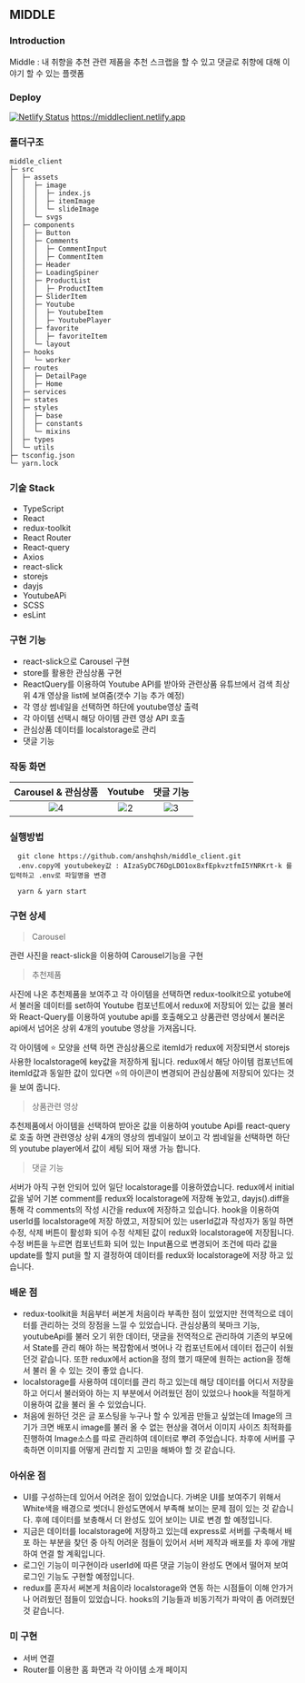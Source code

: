 ## MIDDLE

### Introduction
Middle : 내 취향을 추천 관련 제품을 추천 스크랩을 할 수 있고 댓글로 취향에 대해 이야기 할 수 있는 플랫폼

### Deploy
[![Netlify Status](https://api.netlify.com/api/v1/badges/64ce6a32-2368-4e7f-9b47-ed57232852f9/deploy-status)](https://app.netlify.com/sites/middleclient/deploys)
https://middleclient.netlify.app
### 폴더구조

```
middle_client
├─ src
│  ├─ assets
│  │  ├─ image
│  │  │  ├─ index.js
│  │  │  ├─ itemImage
│  │  │  └─ slideImage
│  │  └─ svgs
│  ├─ components
│  │  ├─ Button
│  │  ├─ Comments
│  │  │  ├─ CommentInput
│  │  │  ├─ CommentItem
│  │  ├─ Header
│  │  ├─ LoadingSpiner
│  │  ├─ ProductList
│  │  │  ├─ ProductItem
│  │  ├─ SliderItem
│  │  ├─ Youtube
│  │  │  ├─ YoutubeItem
│  │  │  ├─ YoutubePlayer
│  │  ├─ favorite
│  │  │  ├─ favoriteItem
│  │  └─ layout
│  ├─ hooks
│  │  └─ worker
│  ├─ routes
│  │  ├─ DetailPage
│  │  ├─ Home
│  ├─ services
│  ├─ states
│  ├─ styles
│  │  ├─ base
│  │  ├─ constants
│  │  └─ mixins
│  ├─ types
│  └─ utils
├─ tsconfig.json
└─ yarn.lock

```

### 기술 Stack

- TypeScript
- React
- redux-toolkit
- React Router
- React-query
- Axios
- react-slick
- storejs
- dayjs
- YoutubeAPi
- SCSS
- esLint

### 구현 기능
- react-slick으로 Carousel 구현
- store를 활용한 관심상품 구현
- ReactQuery를 이용하여 Youtube API를 받아와 관련상품 유튜브에서 검색 최상위 4개 영상을 list에 보여줌(갯수 기능 추가 예정)
- 각 영상 썸네일을 선택하면 하단에 youtube영상 출력 
- 각 아이템 선택시 해당 아이템 관련 영상 API 호출
- 관심상품 데이터를 localstorage로 관리
- 댓글 기능 

### 작동 화면
| Carousel & 관심상품 | Youtube | 댓글 기능 |
|:---:|:---:|:---:|
|![4](https://user-images.githubusercontent.com/60730765/174062870-f165e9ba-8120-4072-b8f7-1680f977d5b9.gif)|![2](https://user-images.githubusercontent.com/60730765/174062353-435e8688-0a8e-40a1-a5bc-99f9d7d47c4f.gif)|![3](https://user-images.githubusercontent.com/60730765/174062339-cea97e7c-185e-4398-92c6-2c2fb27fab90.gif)

### 실행방법 
```
  git clone https://github.com/anshqhsh/middle_client.git
  .env.copy에 youtubekey값 : AIzaSyDC76DgLDO1ox8xfEpkvztfmI5YNRKrt-k 를 입력하고 .env로 파일명을 변경
  
  yarn & yarn start
```

### 구현 상세
> Carousel

관련 사진을 react-slick을 이용하여 Carousel기능을 구현 

>추천제품

사진에 나온 추천제품을 보여주고 각 아이템을 선택하면 redux-toolkit으로 yotube에서 불러올 데이터를 set하여 Youtube 컴포넌트에서 redux에 저장되어 있는 값을 불러와 React-Query를 이용하여 youtube api를 호출해오고 상품관련 영상에서 불러온 api에서 넘어온 상위 4개의 youtube 영상을 가져옵니다. 

각 아이템에 ⭐️ 모양을 선택 하면 관심상품으로 itemId가 redux에 저장되면서 storejs사용한 localstorage에 key값을 저장하게 됩니다. redux에서 해당 아이템 컴포넌트에 itemId값과 동일한 값이 있다면
⭐️의 아이콘이 변경되어 관심상품에 저장되어 있다는 것을 보여 줍니다. 

>상품관련 영상

추천제품에서 아이템을 선택하여 받아온 값을 이용하여 youtube Api를 react-query로 호출 하면 관련영상 상위 4개의 영상의 썸네일이 보이고 각 썸네일을 선택하면 하단의 youtube player에서 값이 세팅 되어 재생 가능 합니다. 

>댓글 기능 

서버가 아직 구현 안되어 있어 일단 localstorage를 이용하였습니다.
redux에서 initial 값을 넣어 기본 comment를 redux와 localstorage에 저장해 놓았고, dayjs().diff을 통해 각 comments의 작성 시간을 redux에 저장하고 있습니다. 
hook을 이용하여 userId를 localstorage에 저장 하였고, 저장되어 있는 userId값과 작성자가 동일 하면 
수정, 삭제 버튼이 활성화 되어 수정 삭제된 값이 redux와 localstorage에 저장됩니다. 
수정 버튼을 누르면 컴포넌트화 되어 있는 Input폼으로 변경되어 조건에 따라 값을 update를 할지 put을 할 지 결정하여 데이터를 redux와 localstorage에 저장 하고 있습니다. 

### 배운 점
- redux-toolkit을 처음부터 써본게 처음이라 부족한 점이 있었지만 전역적으로 데이터를 관리하는 것의 장점을 느낄 수 있었습니다. 관심상품의 북마크 기능, youtubeApi를 불러 오기 위한 데이터, 댓글을 전역적으로 관리하여 기존의 부모에서 State를 관리 해야 하는 복잡함에서 벗어나 각 컴포넌트에서 데이터 접근이 쉬웠 던것 같습니다. 또한 redux에서 action을 정의 했기 때문에 원하는 action을 정해서 불러 올 수 있는 것이 좋았 습니다. 
- localstorage를 사용하여 데이터를 관리 하고 있는데 해당 데이터를 어디서 저장을 하고 어디서 불러와야 하는 지 부분에서 어려웠던 점이 있었으나 hook을 적절하게 이용하여 값을 불러 올 수 있었습니다. 
- 처음에 원하던 것은 글 포스팅을 누구나 할 수 있게끔 만들고 싶었는데 Image의 크기가 크면 배포시 image를 불러 올 수 없는 현상을 겪어서 이미지 사이즈 최적화를 진행하여 Image소스를 따로 관리하여 데이터로 뿌려 주었습니다. 차후에 서버를 구축하면 이미지를 어떻게 관리할 지 고민을 해봐야 할 것 같습니다. 

### 아쉬운 점
- UI를 구성하는데 있어서 어려운 점이 있었습니다. 가벼운 UI를 보여주기 위해서 White색을 배경으로 썻더니 완성도면에서 부족해 보이는 문제 점이 있는 것 같습니다. 후에 데이터를 보충해서 더 완성도 있어 보이는 UI로 변경 할 예정입니다. 
- 지금은 데이터를 localstorage에 저장하고 있는데 express로 서버를 구축해서 배포 하는 부분을 찾던 중 아직 어려운 점들이 있어서 서버 제작과 배포를 차 후에 개발하여 연결 할 계획입니다. 
- 로그인 기능이 미구현이라 userId에 따른 댓글 기능이 완성도 면에서 떨어져 보여 로그인 기능도 구현할 예정입니다.
- redux를 혼자서 써본게 처음이라 localstorage와 연동 하는 시점들이 이해 안가거나 어려웠던 점들이 있었습니다. hooks의 기능들과 비동기적가 파악이 좀 어려웠던 것 같습니다. 

### 미 구현 
- 서버 연결 
- Router를 이용한 홈 화면과 각 아이템 소개 페이지 

